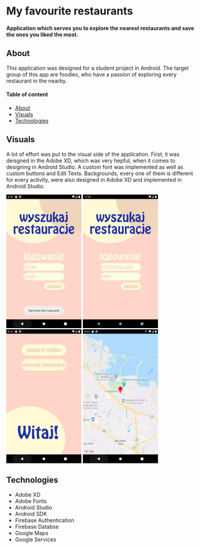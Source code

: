 # My favourite restaurants 
#### Application which serves you to explore the nearest restaurants and save the ones you liked the most. 

## About
This application was designed for a student project in Android. The target group of this app are foodies, who have a passion of exploring every restaurant in the nearby. 
#### Table of content
- [About](#about)
- [Visuals](#visuals)
- [Technologies](#technologies)

## Visuals
A lot of effort was put to the visual side of the application. First, it was deisgned in the Adobe XD, which was very hepful, when it comes to designing in Android Studio. A custom font was implemented as well as custom buttons and Edit Texts. Backgrounds, every one of them is different for every activity, were also designed in Adobe XD and implemented in Android Studio. 

<img src="/screenshots/alert.png" width="200px" /> <img src="/screenshots/logowanie.png" width="200px" /> <img src="/screenshots/hello.png" width="200px" /> <img src="/screenshots/map.png" width="200px" />

## Technologies
* Adobe XD
* Adobe Fonts
* Android Studio 
* Android SDK
* Firebase Authentication
* Firebase Databse
* Google Maps
* Google Services







